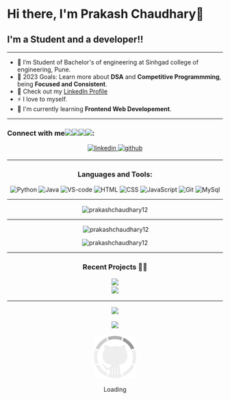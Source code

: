 # Hi there, I'm **Prakash Chaudhary**👋
## I'm a Student and a developer!!

---

- 🌱 I’m Student of Bachelor's of engineering at Sinhgad college of engineering, Pune.
- 🥅 2023 Goals: Learn more about **DSA** and **Competitive Programmming**, being **Focused and Consistent**.
- 🔭 Check out my <a target="_blank" href="https://www.linkedin.com/in/prakash-chaudhary">LinkedIn Profile</a>
- ⚡ I love to myself.
- 🌱 I'm currently learning **Frontend Web Developement**.

---

### Connect with me<img src="https://emoji.slack-edge.com/T0172CCPGUW/party-blob/d7253707fa13e9ee.gif" width="30"/><img src="https://emoji.slack-edge.com/T0172CCPGUW/party-blob/d7253707fa13e9ee.gif" width="30"/><img src="https://emoji.slack-edge.com/T0172CCPGUW/party-blob/d7253707fa13e9ee.gif" width="30"/><img src="https://emoji.slack-edge.com/T0172CCPGUW/party-blob/d7253707fa13e9ee.gif" width="30"/>:

<div align="center">
 <a href="https://www.linkedin.com/in/prakash-chaudhary" target="_blank">
<img src=https://img.shields.io/badge/linkedin-%231E77B5.svg?&style=for-the-badge&logo=linkedin&logoColor=white alt=linkedin style="margin-bottom: 5px;" />
</a>
  <a href="https://github.com/prakashchaudhary12" target="_blank">
<img src=https://img.shields.io/badge/github-%2324292e.svg?&style=for-the-badge&logo=github&logoColor=white alt=github style="margin-bottom: 5px;" />
</a>
 
  ---
  
### Languages and Tools:
  
<img alt="Python" src="https://img.icons8.com/color/48/000000/python--v1.png"/>
<img alt="Java" src="https://img.icons8.com/color/48/000000/java-coffee-cup-logo--v1.png"/>
<img alt="VS-code" src="https://img.icons8.com/color/48/000000/visual-studio-code-2019.png"/>
<img alt="HTML" src="https://img.icons8.com/color/48/000000/html-5--v1.png"/>
<img alt="CSS" src="https://img.icons8.com/color/48/000000/css3.png"/>
 <img alt="JavaScript" src="https://img.icons8.com/color/48/000000/javascript--v1.png"/>
 <img alt="Git" src="https://img.icons8.com/color/48/000000/git.png"/>
 <img alt="MySql"  src="https://img.icons8.com/color/48/000000/mysql-logo.png"/>

 
 
---

<p><img align="center" src="https://github-readme-stats.vercel.app/api/top-langs?username=prakashchaudhary12&show_icons=true&locale=en&layout=compact" alt="prakashchaudhary12" /></p>

---

<p display="flex" justify-content="space-between" >&nbsp;<img src="https://github-readme-stats.vercel.app/api?username=prakashchaudhary12&show_icons=true&locale=en" alt="prakashchaudhary12" />

<img  src="https://github-readme-streak-stats.herokuapp.com/?user=prakashchaudhary12&" alt="prakashchaudhary12" /></p>

---
 
 ### Recent Projects 👨‍💻
 
 
 <div align="center">
  <img src="https://github-readme-stats.vercel.app/api/pin/?username=prakashchaudhary12&repo=Weather-App&show_icons=true&theme=solarized-light">
</div>
 <img src="https://github-readme-stats.vercel.app/api/pin/?username=prakashchaudhary12&repo=Coffee-Shop-Website&show_icons=true&theme=solarized-light">
</div>


 ---
 
 <div align="center">
<img src="https://img.shields.io/github/followers/prakashchaudhary12.svg?style=social&label=Follow"></img>

<img src="https://gpvc.arturio.dev/prakashchaudhary12"></img>
</div>
 
 <div align=center>
        <img src="https://raw.githubusercontent.com/AhmedFathyDev/AhmedFathyDev/main/GitHub.gif" alt="GitHub Octocat Logo" height="100">
        <p>Loading</p>
    </div>




 
<!---
prakashchaudhary12/prakashchaudhary12 is a ✨ special ✨ repository because its `README.md` (this file) appears on your GitHub profile.
You can click the Preview link to take a look at your changes.
--->
